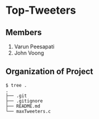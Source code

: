 # Top-Tweeters

## Members
1. Varun Peesapati
2. John Voong

## Organization of Project
```
$ tree .
.
├── .git
├── .gitignore
├── README.md
└── maxTweeters.c
```